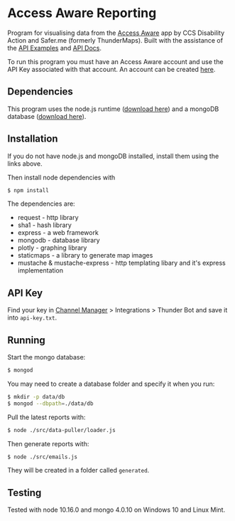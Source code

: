 # Access Aware Reporting
Program for visualising data from the [Access Aware](https://www.accessaware.co.nz/) app by CCS Disability Action and Safer.me (formerly ThunderMaps). Built with the assistance of the [API Examples](https://github.com/cloud-source/thundermaps-api-example) and [API Docs](https://github.com/formigarafa/thundermaps-api-docs).

To run this program you must have an Access Aware account and use the API Key associated with that account. An account can be created [here](https://accessaware.co.nz/).

## Dependencies
This program uses the node.js runtime ([download here](https://nodejs.org/dist/v10.16.0/)) and a mongoDB database ([download here](https://www.mongodb.com/download-center/community)).

## Installation
If you do not have node.js and mongoDB installed, install them using the links above.

Then install node dependencies with
```bash
$ npm install
```
The dependencies are:
 - request - http library
 - sha1 - hash library
 - express - a web framework
 - mongodb - database library
 - plotly - graphing library
 - staticmaps - a library to generate map images
 - mustache & mustache-express - http templating libary and it's express implementation

## API Key
Find your key in [Channel Manager](https://www.accessaware.co.nz/#!/channel-manager) > Integrations > Thunder Bot and save it into `api-key.txt`.

## Running
Start the mongo database:
```bash
$ mongod
```
You may need to create a database folder and specify it when you run:
```bash
$ mkdir -p data/db
$ mongod --dbpath=./data/db
```

Pull the latest reports with:
```bash
$ node ./src/data-puller/loader.js
```

Then generate reports with:
```bash
$ node ./src/emails.js
```

They will be created in a folder called `generated`.

## Testing
Tested with node 10.16.0 and mongo 4.0.10 on Windows 10 and Linux Mint.

